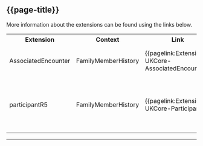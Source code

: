 ## {{page-title}}

More information about the extensions can be found using the links below.

<table class="assets">
<tr>
<th width="20%">Extension</th>
<th width="20%">Context</th>
<th width="30%">Link</th>
<th width="30%">Comment</th>
</tr>
<tr>
<td>AssociatedEncounter</td>
<td>FamilyMemberHistory</td>
<td>{{pagelink:Extension-UKCore-AssociatedEncounter}}</td>
<td>This extension is used to reference an associated encounter.</td>
</tr>
<tr>
<td>participantR5</td>
<td>FamilyMemberHistory</td>
<td>{{pagelink:Extension-UKCore-Participant}}</td>
<td>This extension is a pre-adopted R5 element, for more details, see {{pagelink:Library-Extensions-PreAdopt}}.</td>
</tr>
</table>

---